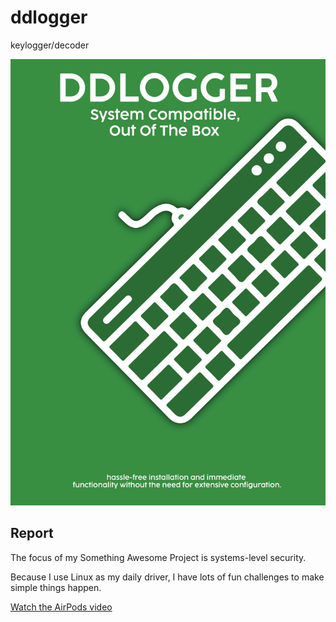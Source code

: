# ddlogger

keylogger/decoder

![ddlogger](ddlogger.jpg "ddlogger")

## Report

The focus of my Something Awesome Project is systems-level security.

Because I use Linux as my daily driver, I have lots of fun challenges to make simple things happen.

[Watch the AirPods video](https://raw.githubusercontent.com/flinnthebin/ddlogger/main/airpods.mp4)

